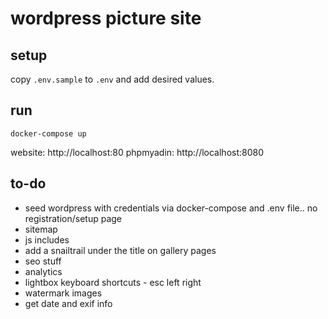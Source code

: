 # wordpress picture site

## setup

copy `.env.sample` to `.env` and add desired values.

## run

`docker-compose up`

website: http://localhost:80
phpmyadin: http://localhost:8080

## to-do

- seed wordpress with credentials via docker-compose and .env file.. no registration/setup page
- sitemap
- js includes
- add a snailtrail under the title on gallery pages
- seo stuff
- analytics
- lightbox keyboard shortcuts - esc left right
- watermark images
- get date and exif info
